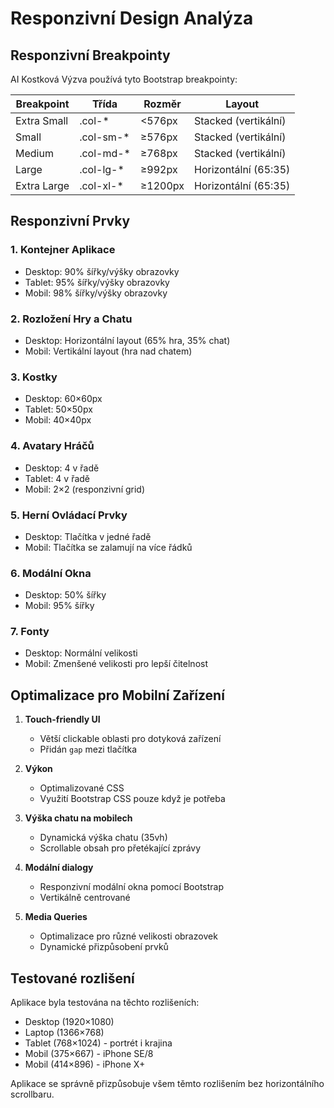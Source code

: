 # Responzivní Design Analýza

## Responzivní Breakpointy

AI Kostková Výzva používá tyto Bootstrap breakpointy:

| Breakpoint | Třída | Rozměr | Layout |
|------------|-------|--------|--------|
| Extra Small | .col-* | <576px | Stacked (vertikální) |
| Small | .col-sm-* | ≥576px | Stacked (vertikální) |
| Medium | .col-md-* | ≥768px | Stacked (vertikální) |
| Large | .col-lg-* | ≥992px | Horizontální (65:35) |
| Extra Large | .col-xl-* | ≥1200px | Horizontální (65:35) |

## Responzivní Prvky

### 1. Kontejner Aplikace
- Desktop: 90% šířky/výšky obrazovky
- Tablet: 95% šířky/výšky obrazovky
- Mobil: 98% šířky/výšky obrazovky

### 2. Rozložení Hry a Chatu
- Desktop: Horizontální layout (65% hra, 35% chat)
- Mobil: Vertikální layout (hra nad chatem)

### 3. Kostky
- Desktop: 60×60px
- Tablet: 50×50px
- Mobil: 40×40px

### 4. Avatary Hráčů
- Desktop: 4 v řadě
- Tablet: 4 v řadě
- Mobil: 2×2 (responzivní grid)

### 5. Herní Ovládací Prvky
- Desktop: Tlačítka v jedné řadě
- Mobil: Tlačítka se zalamují na více řádků

### 6. Modální Okna
- Desktop: 50% šířky
- Mobil: 95% šířky

### 7. Fonty
- Desktop: Normální velikosti
- Mobil: Zmenšené velikosti pro lepší čitelnost

## Optimalizace pro Mobilní Zařízení

1. **Touch-friendly UI**
   - Větší clickable oblasti pro dotyková zařízení
   - Přidán `gap` mezi tlačítka

2. **Výkon**
   - Optimalizované CSS
   - Využití Bootstrap CSS pouze když je potřeba

3. **Výška chatu na mobilech**
   - Dynamická výška chatu (35vh)
   - Scrollable obsah pro přetékající zprávy

4. **Modální dialogy**
   - Responzivní modální okna pomocí Bootstrap
   - Vertikálně centrované

5. **Media Queries**
   - Optimalizace pro různé velikosti obrazovek
   - Dynamické přizpůsobení prvků

## Testované rozlišení

Aplikace byla testována na těchto rozlišeních:
- Desktop (1920×1080)
- Laptop (1366×768)
- Tablet (768×1024) - portrét i krajina
- Mobil (375×667) - iPhone SE/8
- Mobil (414×896) - iPhone X+

Aplikace se správně přizpůsobuje všem těmto rozlišením bez horizontálního scrollbaru.

